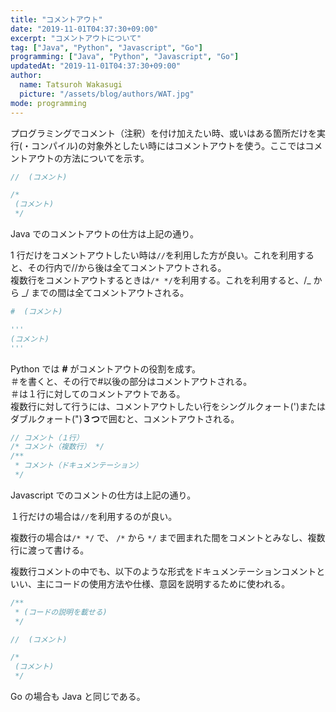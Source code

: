 ```yaml
---
title: "コメントアウト"
date: "2019-11-01T04:37:30+09:00"
excerpt: "コメントアウトについて"
tag: ["Java", "Python", "Javascript", "Go"]
programming: ["Java", "Python", "Javascript", "Go"]
updatedAt: "2019-11-01T04:37:30+09:00"
author:
  name: Tatsuroh Wakasugi
  picture: "/assets/blog/authors/WAT.jpg"
mode: programming
---
```


プログラミングでコメント（注釈）を付け加えたい時、或いはある箇所だけを実行(・コンパイル)の対象外としたい時にはコメントアウトを使う。ここではコメントアウトの方法についてを示す。

<div class="note_content_by_programming_language" id="note_content_Java">

```java
//  (コメント)

/*
 (コメント)
 */
```

Java でのコメントアウトの仕方は上記の通り。

1 行だけをコメントアウトしたい時は`//`を利用した方が良い。これを利用すると、その行内で//から後は全てコメントアウトされる。  
複数行をコメントアウトするときは`/* */`を利用する。これを利用すると、/_ から _/ までの間は全てコメントアウトされる。

</div>
<div class="note_content_by_programming_language" id="note_content_Python">

```python
#  (コメント)

'''
(コメント)
'''
```

Python では **#** がコメントアウトの役割を成す。  
＃を書くと、その行で#以後の部分はコメントアウトされる。  
＃は１行に対してのコメントアウトである。  
複数行に対して行うには、コメントアウトしたい行をシングルクォート(')またはダブルクォート(")**３つ**で囲むと、コメントアウトされる。

</div>
<div class="note_content_by_programming_language" id="note_content_Javascript">

```javascript
// コメント（１行）
/* コメント（複数行） */
/**
 * コメント（ドキュメンテーション）
 */
```

Javascript でのコメントの仕方は上記の通り。

１行だけの場合は`//`を利用するのが良い。

複数行の場合は`/* */` で、 `/*` から `*/` まで囲まれた間をコメントとみなし、複数行に渡って書ける。

複数行コメントの中でも、以下のような形式をドキュメンテーションコメントといい、主にコードの使用方法や仕様、意図を説明するために使われる。

```javascript
/**
 * (コードの説明を載せる)
 */
```

</div>
<div class="note_content_by_programming_language" id="note_content_Go">

```go
//  (コメント)

/*
 (コメント)
 */
```

Go の場合も Java と同じである。

</div>
